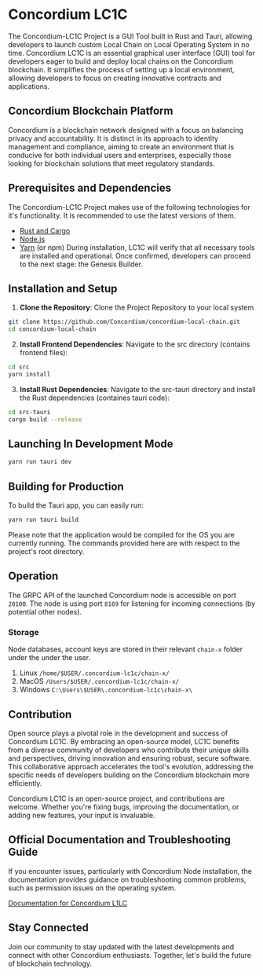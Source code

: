 # Concordium LC1C
The Concordium-LC1C Project is a GUI Tool built in Rust and Tauri, allowing developers to launch custom Local Chain on Local Operating System in no time. Concordium LC1C is an essential graphical user interface (GUI) tool for developers eager to build and deploy local chains on the Concordium blockchain. It simplifies the process of setting up a local environment, allowing developers to focus on creating innovative contracts and applications.

## Concordium Blockchain Platform

Concordium is a blockchain network designed with a focus on balancing privacy and accountability. It is distinct in its approach to identity management and compliance, aiming to create an environment that is conducive for both individual users and enterprises, especially those looking for blockchain solutions that meet regulatory standards.

## Prerequisites and Dependencies

The Concordium-LC1C Project makes use of the following technologies for it's functionality. It is recommended to use the latest versions of them.
- [Rust and Cargo](https://rustup.rs/)
- [Node.js](https://nodejs.org/)
- [Yarn](https://yarnpkg.com/) (or npm)
During installation, LC1C will verify that all necessary tools are installed and operational. Once confirmed, developers can proceed to the next stage: the Genesis Builder.

## Installation and Setup

1. **Clone the Repository**:
Clone the Project Repository to your local system
```bash
git clone https://github.com/Concordium/concordium-local-chain.git
cd concordium-local-chain
```

2. **Install Frontend Dependencies**:
Navigate to the src directory (contains frontend files):
```bash
cd src
yarn install
```

3. **Install Rust Dependencies**: 
Navigate to the src-tauri directory and install the Rust dependencies (containes tauri code):
```bash
cd src-tauri
cargo build --release
```

## Launching In Development Mode
```bash
yarn run tauri dev
```

## Building for Production
To build the Tauri app, you can easily run: 
```bash
yarn run tauri build
```
Please note that the application would be compiled for the OS you are currently running. The commands provided here are with respect to the project's root directory.

## Operation
The GRPC API of the launched Concordium node is accessible on port `20100`.
The node is using port `8169` for listening for incoming connections (by potential other nodes).

### Storage
Node databases, account keys are stored in their relevant `chain-x` folder under the under the user.
1. Linux `/home/$USER/.concordium-lc1c/chain-x/`
2. MacOS `/Users/$USER/.concordium-lc1c/chain-x/`
3. Windows `C:\Users\$USER\.concordium-lc1c\chain-x\`

## Contribution

Open source plays a pivotal role in the development and success of Concordium LC1C. By embracing an open-source model, LC1C benefits from a diverse community of developers who contribute their unique skills and perspectives, driving innovation and ensuring robust, secure software. This collaborative approach accelerates the tool's evolution, addressing the specific needs of developers building on the Concordium blockchain more efficiently.

Concordium LC1C is an open-source project, and contributions are welcome. Whether you're fixing bugs, improving the documentation, or adding new features, your input is invaluable. 

## Official Documentation and Troubleshooting Guide
If you encounter issues, particularly with Concordium Node installation, the documentation provides guidance on troubleshooting common problems, such as permission issues on the operating system.

[Documentation for Concordium L1LC](https://github.com/Concordium/concordium-local-chain/blob/main/DOCUMENTATION.md)

## Stay Connected
Join our community to stay updated with the latest developments and connect with other Concordium enthusiasts. Together, let's build the future of blockchain technology. 
